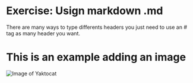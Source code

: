 # Exercise: Usign markdown .md 
There are many ways to type differents headers you just need to use an # tag as many header you want.

# This is an example adding an image
![Image of Yaktocat](https://octodex.github.com/images/yaktocat.png)
